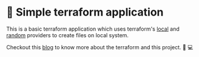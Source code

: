 # 🌟 Simple terraform application

This is a basic terraform application which uses terraform's [local](https://registry.terraform.io/providers/hashicorp/local/latest) and [random](https://registry.terraform.io/providers/hashicorp/random/latest) providers to create files on local system.

Checkout this [blog](https://blog.neelvikmani.com/basics-of-terraform-why-what-and-how) to know more about the terraform and this project. 💫 💻
